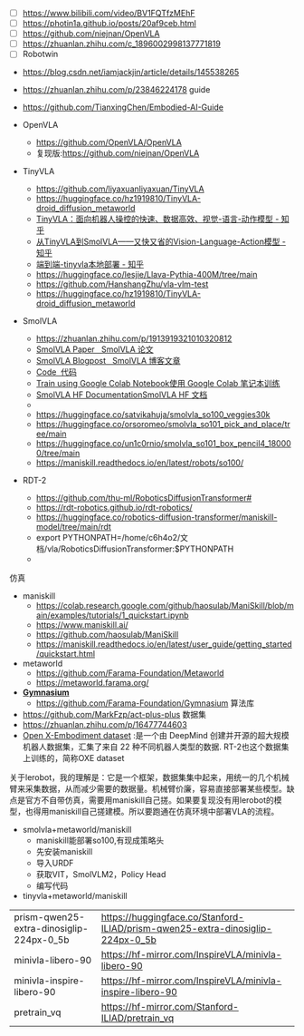 - [ ] https://www.bilibili.com/video/BV1FQTfzMEhF
- [ ] https://photin1a.github.io/posts/20af9ceb.html
- [ ] https://github.com/niejnan/OpenVLA
- [ ] https://zhuanlan.zhihu.com/c_1896002998137771819
- [ ] Robotwin
- https://blog.csdn.net/iamjackjin/article/details/145538265
- https://zhuanlan.zhihu.com/p/23846224178
guide
- https://github.com/TianxingChen/Embodied-AI-Guide

- OpenVLA
	- https://github.com/OpenVLA/OpenVLA
	- 复现版:https://github.com/niejnan/OpenVLA
- TinyVLA
	- https://github.com/liyaxuanliyaxuan/TinyVLA
	- https://huggingface.co/hz1919810/TinyVLA-droid_diffusion_metaworld
	- [TinyVLA：面向机器人操控的快速、数据高效、视觉-语言-动作模型 - 知乎](https://zhuanlan.zhihu.com/p/833511695)
	- [从TinyVLA到SmolVLA——又快又省的Vision-Language-Action模型 - 知乎](https://zhuanlan.zhihu.com/p/1915072936903156771)
	- [端到端-tinyvla本地部署 - 知乎](https://zhuanlan.zhihu.com/p/28397268638)
	- https://huggingface.co/lesjie/Llava-Pythia-400M/tree/main
	- https://github.com/HanshangZhu/vla-vlm-test
	- https://huggingface.co/hz1919810/TinyVLA-droid_diffusion_metaworld
- SmolVLA
	- https://zhuanlan.zhihu.com/p/1913919321010320812
	- [SmolVLA Paper   SmolVLA 论文](https://huggingface.co/papers/2506.01844)
	- [SmolVLA Blogpost   SmolVLA 博客文章](https://huggingface.co/blog/smolvla)
	- [Code  代码](https://github.com/huggingface/lerobot/blob/main/lerobot/common/policies/smolvla/modeling_smolvla.py)
	- [Train using Google Colab Notebook使用 Google Colab 笔记本训练](https://colab.research.google.com/github/huggingface/notebooks/blob/main/lerobot/training-smolvla.ipynb#scrollTo=ZO52lcQtxseE)
	- [SmolVLA HF DocumentationSmolVLA HF 文档](https://huggingface.co/docs/lerobot/smolvla)
	-  
	- https://huggingface.co/satvikahuja/smolvla_so100_veggies30k
	- https://huggingface.co/orsoromeo/smolvla_so101_pick_and_place/tree/main
	- https://huggingface.co/un1c0rnio/smolvla_so101_box_pencil4_180000/tree/main
	- https://maniskill.readthedocs.io/en/latest/robots/so100/
- RDT-2
	- https://github.com/thu-ml/RoboticsDiffusionTransformer#
	- https://rdt-robotics.github.io/rdt-robotics/
	- https://huggingface.co/robotics-diffusion-transformer/maniskill-model/tree/main/rdt
	- export PYTHONPATH=/home/c6h4o2/文档/vla/RoboticsDiffusionTransformer:$PYTHONPATH
	- 

仿真
- maniskill
	- https://colab.research.google.com/github/haosulab/ManiSkill/blob/main/examples/tutorials/1_quickstart.ipynb
	- https://www.maniskill.ai/
	- https://github.com/haosulab/ManiSkill
	- https://maniskill.readthedocs.io/en/latest/user_guide/getting_started/quickstart.html
- metaworld
	- https://github.com/Farama-Foundation/Metaworld
	- https://metaworld.farama.org/
- **[Gymnasium](https://github.com/Farama-Foundation/Gymnasium)**
	- https://github.com/Farama-Foundation/Gymnasium
算法库
- https://github.com/MarkFzp/act-plus-plus
数据集
- https://zhuanlan.zhihu.com/p/16477744603
- [Open X-Embodiment dataset](https://zhida.zhihu.com/search?content_id=257894023&content_type=Article&match_order=1&q=Open+X-Embodiment+dataset&zhida_source=entity) :是一个由 DeepMind 创建并开源的超大规模机器人数据集，汇集了来自 22 种不同机器人类型的数据. RT-2也这个数据集上训练的，简称OXE dataset

关于lerobot，我的理解是：它是一个框架，数据集集中起来，用统一的几个机械臂来采集数据，从而减少需要的数据量。机械臂价廉，容易直接部署某些模型。缺点是官方不自带仿真，需要用maniskill自己搓。如果要复现没有用lerobot的模型，也得用maniskill自己搓建模。所以要跑通在仿真环境中部署VLA的流程。

- smolvla+metaworld/maniskill
	- maniskill能部署so100,有现成策略头
	- 先安装maniskill
	- 导入URDF
	- 获取VIT，SmolVLM2，Policy Head
	- 编写代码
- tinyvla+metaworld/maniskill

|                                          |                                                                                |
| ---------------------------------------- | ------------------------------------------------------------------------------ |
| prism-qwen25-extra-dinosiglip-224px-0_5b | https://huggingface.co/Stanford-ILIAD/prism-qwen25-extra-dinosiglip-224px-0_5b |
| minivla-libero-90                        | https://hf-mirror.com/InspireVLA/minivla-libero-90                             |
| minivla-inspire-libero-90                | https://hf-mirror.com/InspireVLA/minivla-inspire-libero-90                     |
| pretrain_vq                              | https://hf-mirror.com/Stanford-ILIAD/pretrain_vq                               |